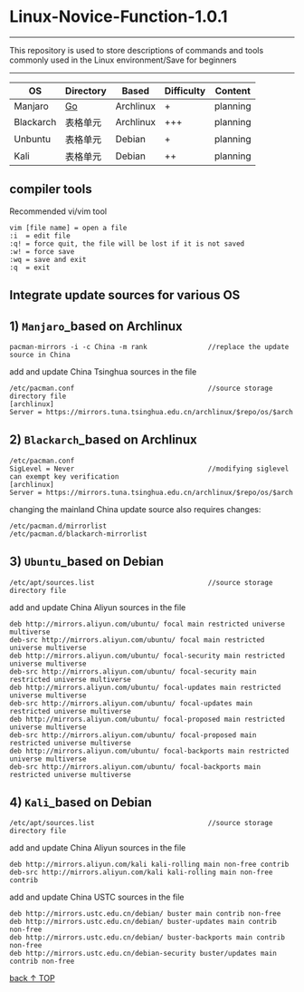 # Linux-Novice-Function-1.0.1
-----------------------------
This repository is used to store descriptions of commands and tools commonly used in the Linux environment/Save for beginners

-----------------------------

<div align="center">

| OS  | Directory| Based| Difficulty| Content|
| ---------- | -----------| -----------| -----------| -----------|
| Manjaro   | [Go](#1-manjaro_based-on-archlinux)   | Archlinux   | +   | planning   |
| Blackarch   | 表格单元   | Archlinux   | +++   | planning   |
| Unbuntu   | 表格单元   | Debian   | +   | planning   |
| Kali   | 表格单元   | Debian   | ++   | planning   |

</div>

## compiler tools
Recommended vi/vim tool

    vim [file name] = open a file
    :i  = edit file
    :q! = force quit, the file will be lost if it is not saved
    :w! = force save
    :wq = save and exit
    :q  = exit

## Integrate update sources for various OS

## 1) `Manjaro`_based on Archlinux
    pacman-mirrors -i -c China -m rank               //replace the update source in China

add and update China Tsinghua sources in the file

    /etc/pacman.conf                                 //source storage directory file
    [archlinux]
    Server = https://mirrors.tuna.tsinghua.edu.cn/archlinux/$repo/os/$arch

## 2) `Blackarch`_based on Archlinux
    /etc/pacman.conf
    SigLevel = Never                                 //modifying siglevel can exempt key verification
    [archlinux]
    Server = https://mirrors.tuna.tsinghua.edu.cn/archlinux/$repo/os/$arch
changing the mainland China update source also requires changes:

    /etc/pacman.d/mirrorlist
    /etc/pacman.d/blackarch-mirrorlist

## 3) `Ubuntu`_based on Debian
    /etc/apt/sources.list                            //source storage directory file
add and update China Aliyun sources in the file

    deb http://mirrors.aliyun.com/ubuntu/ focal main restricted universe multiverse
    deb-src http://mirrors.aliyun.com/ubuntu/ focal main restricted universe multiverse
    deb http://mirrors.aliyun.com/ubuntu/ focal-security main restricted universe multiverse
    deb-src http://mirrors.aliyun.com/ubuntu/ focal-security main restricted universe multiverse
    deb http://mirrors.aliyun.com/ubuntu/ focal-updates main restricted universe multiverse
    deb-src http://mirrors.aliyun.com/ubuntu/ focal-updates main restricted universe multiverse
    deb http://mirrors.aliyun.com/ubuntu/ focal-proposed main restricted universe multiverse
    deb-src http://mirrors.aliyun.com/ubuntu/ focal-proposed main restricted universe multiverse
    deb http://mirrors.aliyun.com/ubuntu/ focal-backports main restricted universe multiverse
    deb-src http://mirrors.aliyun.com/ubuntu/ focal-backports main restricted universe multiverse

## 4) `Kali`_based on Debian
    /etc/apt/sources.list                            //source storage directory file
add and update China Aliyun sources in the file

    deb http://mirrors.aliyun.com/kali kali-rolling main non-free contrib
    deb-src http://mirrors.aliyun.com/kali kali-rolling main non-free contrib
add and update China USTC sources in the file

    deb http://mirrors.ustc.edu.cn/debian/ buster main contrib non-free
    deb http://mirrors.ustc.edu.cn/debian/ buster-updates main contrib non-free
    deb http://mirrors.ustc.edu.cn/debian/ buster-backports main contrib non-free
    deb http://mirrors.ustc.edu.cn/debian-security buster/updates main contrib non-free

[back ↑ TOP](#linux-novice-function-101)
